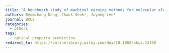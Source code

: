 ```yaml
---
title: "A benchmark study of machinel earning methods for molecular electronic transition: Tree-based ensemble learning versus graph neural network"
authors: Beomchang Kang, Chaok Seok*, Juyong Lee*
journal: BKCS
categories:
  - others
tags:
  - optical property prediction
redirect_to: https://onlinelibrary.wiley.com/doi/10.1002/bkcs.12468
---
```

